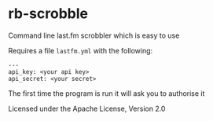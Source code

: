 # rb-scrobble
Command line last.fm scrobbler which is easy to use

Requires a file `lastfm.yml` with the following:

    ---
    api_key: <your api key>
    api_secret: <your secret>

The first time the program is run it will ask you to authorise it

Licensed under the Apache License, Version 2.0

